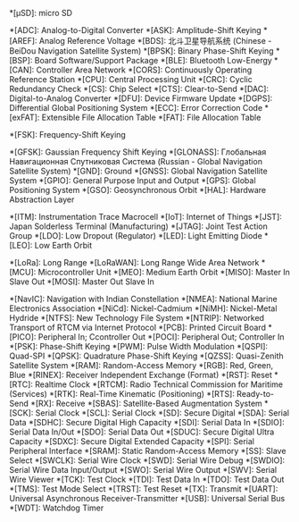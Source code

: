 *[µSD]: micro SD

*[ADC]: Analog-to-Digital Converter
*[ASK]: Amplitude-Shift Keying
*[AREF]: Analog Reference Voltage
*[BDS]: 北斗卫星导航系统 (Chinese - BeiDou Navigation Satellite System)
*[BPSK]: Binary Phase-Shift Keying
*[BSP]: Board Software/Support Package
*[BLE]: Bluetooth Low-Energy
*[CAN]: Controller Area Network
*[CORS]: Continuously Operating Reference Station
*[CPU]: Central Processing Unit
*[CRC]: Cyclic Redundancy Check
*[CS]: Chip Select
*[CTS]: Clear-to-Send
*[DAC]: Digital-to-Analog Converter
*[DFU]: Device Firmware Update
*[DGPS]: Differential Global Positioning System
*[ECC]: Error Correction Code
*[exFAT]: Extensible File Allocation Table
*[FAT]: File Allocation Table
<!-- *[FAT16]: File Allocation Table-16 -->
<!-- *[FAT32]: File Allocation Table-32 -->
*[FSK]: Frequency-Shift Keying
<!-- *[GEO]: Geostationary Orbit or Geosynchronous Equatorial Orbit (see glossary-alt.md) -->
*[GFSK]: Gaussian Frequency Shift Keying
*[GLONASS]: Глобальная Навигационная Спутниковая Система (Russian - Global Navigation Satellite System)
*[GND]: Ground
*[GNSS]: Global Navigation Satellite System
*[GPIO]: General Purpose Input and Output
*[GPS]: Global Positioning System
*[GSO]: Geosynchronous Orbit
*[HAL]: Hardware Abstraction Layer
<!-- *[I2C] or [I<sup>2</sup>C]: Inter-Integrated Circuit (see glossary-alt.md) -->
*[ITM]: Instrumentation Trace Macrocell
*[IoT]: Internet of Things
*[JST]: Japan Solderless Terminal (Manufacturing)
*[JTAG]: Joint Test Action Group
*[LDO]: Low Dropout (Regulator)
*[LED]: Light Emitting Diode
*[LEO]:  Low Earth Orbit
<!-- *[LiPo]: Lithium-Ion Polymer or Lithium-Polymer (see glossary-alt.md) -->
*[LoRa]: Long Range
*[LoRaWAN]: Long Range Wide Area Network
*[MCU]: Microcontroller Unit
*[MEO]:  Medium Earth Orbit
*[MISO]: Master In Slave Out
*[MOSI]: Master Out Slave In
<!-- *[MPU]: Memory Protection Unit or Microprocessing Unit (see glossary-alt.md) -->
*[NavIC]: Navigation with Indian Constellation
*[NMEA]: National Marine Electronics Association
*[NiCd]: Nickel-Cadmium
*[NiMH]: Nickel-Metal Hydride
*[NTFS]: New Technology File System
*[NTRIP]: Networked Transport of RTCM via Internet Protocol
*[PCB]: Printed Circuit Board
*[PICO]: Peripheral In; Ccontroller Out
*[POCI]: Peripheral Out; Controller In
*[PSK]: Phase-Shift Keying
*[PWM]: Pulse Width Modulation
*[QSPI]: Quad-SPI
*[QPSK]: Quadrature Phase-Shift Keying
*[QZSS]: Quasi-Zenith Satellite System
*[RAM]: Random-Access Memory
*[RGB]: Red, Green, Blue
*[RINEX]: Receiver Independent Exchange (Format)
*[RST]: Reset
*[RTC]: Realtime Clock
*[RTCM]: Radio Technical Commission for Maritime (Services)
*[RTK]: Real-Time Kinematic (Positioning)
*[RTS]: Ready-to-Send
*[RX]: Receive
*[SBAS]: Satellite-Based Augmentation System
*[SCK]: Serial Clock
*[SCL]: Serial Clock
*[SD]: Secure Digital
*[SDA]: Serial Data
*[SDHC]: Secure Digital High Capacity
*[SDI]: Serial Data In
*[SDIO]: Serial Data In/Out
*[SDO]: Serial Data Out
*[SDUC]: Secure Digital Ultra Capacity
*[SDXC]: Secure Digital Extended Capacity
*[SPI]: Serial Peripheral Interface
*[SRAM]: Static Random-Access Memory
*[SS]: Slave Select
*[SWCLK]: Serial Wire Clock
*[SWD]: Serial Wire Debug
*[SWDIO]: Serial Wire Data Input/Output
*[SWO]: Serial Wire Output
*[SWV]: Serial Wire Viewer
*[TCK]: Test Clock
*[TDI]: Test Data In
*[TDO]: Test Data Out
*[TMS]: Test Mode Select
*[TRST]: Test Reset
*[TX]: Transmit
*[UART]: Universal Asynchronous Receiver-Transmitter
*[USB]: Universal Serial Bus
*[WDT]: Watchdog Timer
